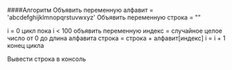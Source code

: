 ####Алгоритм
Объявить переменную алфавит = 'abcdefghijklmnopqrstuvwxyz'
Объявить переменную строка = ""

i = 0
цикл пока i < 100
 объявить переменную индекс = случайное целое число от 0 до длина алфавита
 строка = строка + алфавит[индекс]
 i = i + 1
конец цикла

Вывести строка в консоль
